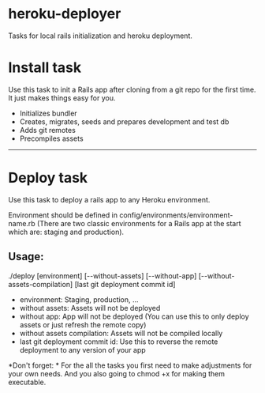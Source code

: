 heroku-deployer
===============

Tasks for local rails initialization and heroku deployment.

# Install task #

Use this task to init a Rails app after cloning from a git repo for the first time. It just makes things easy for you.

* Initializes bundler
* Creates, migrates, seeds and prepares development and test db
* Adds git remotes
* Precompiles assets


----


# Deploy task #

Use this task to deploy a rails app to any Heroku environment.

Environment should be defined in config/environments/environment-name.rb (There are two classic environments for a Rails app at the start which are: staging and production).

## Usage: ##

./deploy [environment] [--without-assets] [--without-app] [--without-assets-compilation] [last git deployment commit id]

* environment: Staging, production, ...
* without assets: Assets will not be deployed
* without app: App will not be deployed (You can use this to only deploy assets or just refresh the remote copy)
* without assets compilation: Assets will not be compiled locally
* last git deployment commit id: Use this to reverse the remote deployment to any version of your app


*Don't forget: * For the all the tasks you first need to make adjustments for your own needs. And you also going to chmod +x for making them executable.
